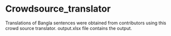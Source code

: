 # Crowdsource_translator

Translations of Bangla sentences were obtained from contributors using this crowd source translator. output.xlsx file contains the output.
